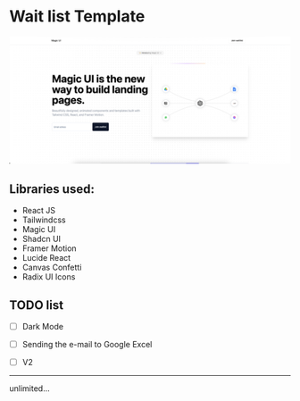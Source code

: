 # Wait list Template
![Waitlist](src/assets/screenshot-1.png)
## Libraries used:
- React JS
- Tailwindcss
- Magic UI
- Shadcn UI
- Framer Motion
- Lucide React
- Canvas Confetti
- Radix UI Icons
## TODO list 

- [ ] Dark Mode
- [ ] Sending the e-mail to Google Excel
- [ ] V2


---
unlimited...